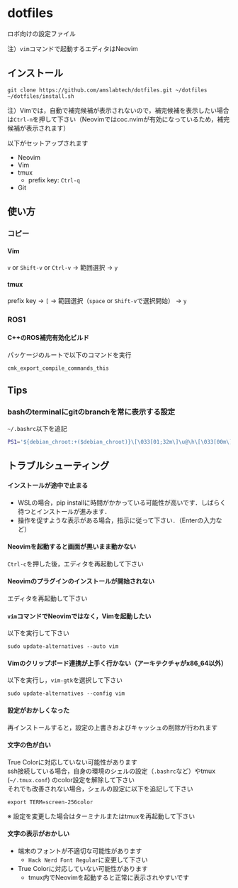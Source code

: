 # dotfiles
ロボ向けの設定ファイル

注）`vim`コマンドで起動するエディタはNeovim
## インストール
```
git clone https://github.com/amslabtech/dotfiles.git ~/dotfiles
~/dotfiles/install.sh
```
注）Vimでは，自動で補完候補が表示されないので，補完候補を表示したい場合は`Ctrl-n`を押して下さい（Neovimではcoc.nvimが有効になっているため，補完候補が表示されます）

以下がセットアップされます

- Neovim
- Vim
- tmux
  - prefix key: `Ctrl-q`
- Git

## 使い方
### コピー
#### Vim
`v` or `Shift-v` or `Ctrl-v` → 範囲選択 → `y`
#### tmux
prefix key → `[` → 範囲選択（`space` or `Shift-v`で選択開始） → `y`

### ROS1
#### C++のROS補完有効化ビルド
パッケージのルートで以下のコマンドを実行
```bash
cmk_export_compile_commands_this
```

## Tips
### bashのterminalにgitのbranchを常に表示する設定
`~/.bashrc`以下を追記
```bash
PS1='${debian_chroot:+($debian_chroot)}\[\033[01;32m\]\u@\h\[\033[00m\]:\[\033[01;34m\]\w\[\033[00m\]$(__git_ps1)\$ '
```


## トラブルシューティング
#### インストールが途中で止まる
- WSLの場合，pip installに時間がかかっている可能性が高いです．しばらく待つとインストールが進みます．
- 操作を促すような表示がある場合，指示に従って下さい．（Enterの入力など）
#### Neovimを起動すると画面が黒いまま動かない
`Ctrl-c`を押した後，エディタを再起動して下さい

#### Neovimのプラグインのインストールが開始されない
エディタを再起動して下さい

#### `vim`コマンドでNeovimではなく，Vimを起動したい
以下を実行して下さい
```
sudo update-alternatives --auto vim
```

#### Vimのクリップボード連携が上手く行かない（アーキテクチャがx86_64以外）
以下を実行し，`vim-gtk`を選択して下さい
```
sudo update-alternatives --config vim
```

#### 設定がおかしくなった
再インストールすると，設定の上書きおよびキャッシュの削除が行われます

#### 文字の色が白い
True Colorに対応していない可能性があります<br>
ssh接続している場合，自身の環境のシェルの設定（`.bashrc`など）やtmux (`~/.tmux.conf`) のcolor設定を解除して下さい<br>
それでも改善されない場合，シェルの設定に以下を追記して下さい
```
export TERM=screen-256color
```
※ 設定を変更した場合はターミナルまたはtmuxを再起動して下さい

#### 文字の表示がおかしい
- 端末のフォントが不適切な可能性があります
  - `Hack Nerd Font Regular`に変更して下さい
- True Colorに対応していない可能性があります<br>
  - tmux内でNeovimを起動すると正常に表示されやすいです
